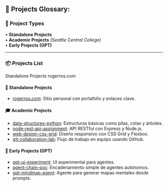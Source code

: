 ## 📁 Projects Glossary:

### 🧱 Project Types

• **Standalone Projects**  
• **Academic Projects** *(Seattle Central College)*  
• **Early Projects (GPT)**

---

### 📦 Projects List

Standalone Projects
  rogerros.com


#### 🧱 Standalone Projects

- [rogerros.com](https://rogerros.com): Sitio personal con portafolio y enlaces clave.

#### 🎓 Academic Projects

- [data-structures-python](#): Estructuras básicas como pilas, colas y árboles.
- [node-rest-api-assignment](#): API RESTful con Express y Node.js.
- [web-design-css-grid](#): Diseño responsivo con CSS Grid y Flexbox.
- [git-collaboration-lab](#): Flujo de trabajo en equipo usando GitHub.

#### 🧪 Early Projects (GPT)

- [gpt-ui-experiment](#): UI experimental para agentes.
- [agent-chain-poc](#): Encadenamiento simple de agentes autónomos.
- [gpt-mindmap-agent](#): Agente para generar mapas mentales desde prompts.
